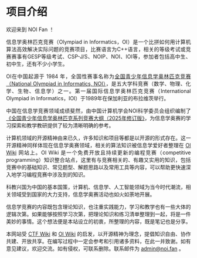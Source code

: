 # 项目介绍

<p style="text-align: justify; margin-bottom: 1em;">
欢迎来到 NOI Fan ！
</p>

<p style="text-align: justify; margin-bottom: 1em;">
信息学奥林匹克竞赛（Olympiad in Informatics，OI）是一个比拼如何用计算机算法高效解决实际问题的竞赛项目，比赛语言为C++语言，相关的等级考试或竞赛赛事有GESP等级考试、CSP-J/S、NOIP、NOI、IOI等，参加者包括高中生、初中生，还有不少小学生。
</p>

<p style="text-align: justify; margin-bottom: 1em;">
OI在中国起源于 1984 年，全国性赛事名称为<a href="https://www.noi.cn" target="_blank">全国青少年信息学奥林匹克竞赛（National Olympiad in Informatics, NOI）</a>，是五大学科竞赛（数学、物理、化学、生物、信息学）之一。第一届国际信息学奥林匹克竞赛（International Olympiad in Informatics，IOI）于1989年在保加利亚的布拉维茨举行。
</p>

<p style="text-align: justify; margin-bottom: 1em;">
中国在信息学竞赛领域成绩斐然，由中国计算机学会NOI科学委员会组织编制了<a href="https://www.noi.cn/upload/resources/file/2025/04/18/NOI_Syllabus_Edition_2025.pdf" target="_blank">《全国青少年信息学奥林匹克系列竞赛大纲（2025年修订版》</a>，为信息学奥赛的学习探索和教学教研提供了较为清晰明确的参考。
</p>

<p style="text-align: justify; margin-bottom: 1em;">
计算机领域的开源精神由来已久，许多知识和项目等都是以开源的形式存在。这一开源精神同样体现在信息学奥赛领域，相关的算法知识被信息学爱好者整理在 <a href="https://oi.wiki" target="_blank">OI Wiki</a> 网站上。OI Wiki 是一个免费开放且持续更新的编程竞赛（competitive programming）知识整合站点，这里有与竞赛相关的、有趣又实用的知识，包括竞赛中的基础知识、常见题型、解题思路以及常用工具等内容，可以帮助更快速深入地学习编程竞赛中涉及到的知识。
</p>

<p style="text-align: justify; margin-bottom: 1em;">
科教兴国为中国的基本国策，计算机、信息学、人工智能领域为当今时代潮流，相关领域受到国家的大力支持，信息学奥赛活动也如火如荼地开展。
</p>

<p style="text-align: justify; margin-bottom: 1em;">
信息学竞赛的内容既包含理论知识，也注重实践能力，学习和教学也有一些大体的逻辑次第。如果能够按照学习次第，把理论知识和练习清单整理到一起，将是一件美妙的事情。这个想法便是本站设立的初衷，所整理的内容，既是笔记也是分享。
</p>

<p style="text-align: justify; margin-bottom: 1em;">
本网站受 <a href="https://ctf-wiki.org" target="_blank">CTF Wiki</a> 和 <a href="https://oi.wiki" target="_blank">OI Wiki</a> 的启发，以开源精神为理念，提倡知识自由、协作共建、开放共享。在编写过程中一定会参考和引用诸多资料，在此一并致谢。如有意见建议，欢迎交流。如有侵权，可联系删除。联系邮件为 <a href="mailto:<admin@noi.fan>">admin@noi.fan</a> 。
</p>